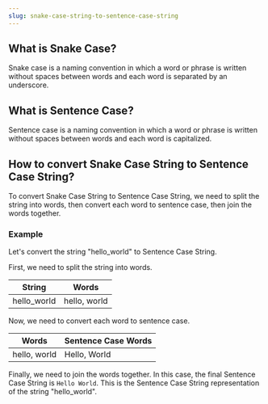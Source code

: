 ```yaml
---
slug: snake-case-string-to-sentence-case-string
---
```


## What is Snake Case?

Snake case is a naming convention in which a word or phrase is written without spaces between words and each word is separated by an underscore.

## What is Sentence Case?

Sentence case is a naming convention in which a word or phrase is written without spaces between words and each word is capitalized.

## How to convert Snake Case String to Sentence Case String?

To convert Snake Case String to Sentence Case String, we need to split the string into words, then convert each word to sentence case, then join the words together.

### Example

Let's convert the string "hello_world" to Sentence Case String.

First, we need to split the string into words.

| String      | Words        |
| ----------- | ------------ |
| hello_world | hello, world |

Now, we need to convert each word to sentence case.

| Words        | Sentence Case Words |
| ------------ | ------------------- |
| hello, world | Hello, World        |

Finally, we need to join the words together. In this case, the final Sentence Case String is `Hello World`. This is the Sentence Case String representation of the string "hello_world".
